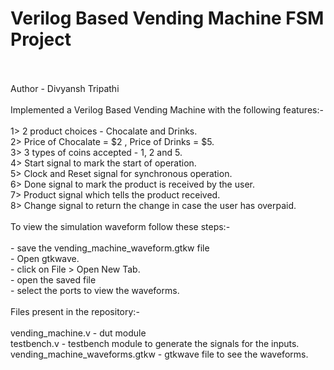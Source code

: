 # Verilog Based Vending Machine FSM Project
<br>
<br>
Author - Divyansh Tripathi
<br>
<br>
Implemented a Verilog Based Vending Machine with the following features:-
<br>
<br>
1> 2 product choices - Chocalate and Drinks.
<br>
2> Price of Chocalate = $2 , Price of Drinks = $5.
<br> 
3> 3 types of coins accepted - 1, 2 and 5.
<br>
4> Start signal to mark the start of operation. 
<br>
5> Clock and Reset signal for synchronous operation.
<br>
6> Done signal to mark the product is received by the user.
<br>
7> Product signal which tells the product received.
<br>
8> Change signal to return the change in case the user has overpaid.
<br>
<br>
To view the simulation waveform follow these steps:-
<br>
<br>
- save the vending_machine_waveform.gtkw file
<br>
- Open gtkwave.
<br>
- click on File > Open New Tab.
<br>
- open the saved file 
<br>
- select the ports to view the waveforms.
<br>
<br>
Files present in the repository:-
<br>
<br>
vending_machine.v - dut module
<br>
testbench.v - testbench module to generate the signals for the inputs.
<br>
vending_machine_waveforms.gtkw - gtkwave file to see the waveforms.






